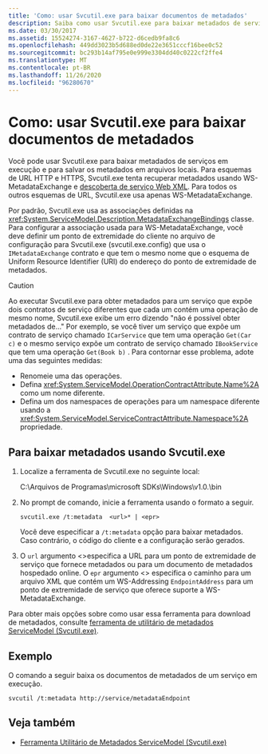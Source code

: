 ```yaml
---
title: 'Como: usar Svcutil.exe para baixar documentos de metadados'
description: Saiba como usar Svcutil.exe para baixar metadados de serviços em execução e salvar os metadados em arquivos locais.
ms.date: 03/30/2017
ms.assetid: 15524274-3167-4627-b722-d6cedb9fa8c6
ms.openlocfilehash: 449dd3023b5d688ed0de22e3651cccf16bee0c52
ms.sourcegitcommit: bc293b14af795e0e999e3304dd40c0222cf2ffe4
ms.translationtype: MT
ms.contentlocale: pt-BR
ms.lasthandoff: 11/26/2020
ms.locfileid: "96280670"
---
```

# <a name="how-to-use-svcutilexe-to-download-metadata-documents"></a>Como: usar Svcutil.exe para baixar documentos de metadados

Você pode usar Svcutil.exe para baixar metadados de serviços em execução e para salvar os metadados em arquivos locais. Para esquemas de URL HTTP e HTTPS, Svcutil.exe tenta recuperar metadados usando WS-MetadataExchange e [descoberta de serviço Web XML](/previous-versions/dotnet/netframework-4.0/fxx6cfx2(v=vs.100)). Para todos os outros esquemas de URL, Svcutil.exe usa apenas WS-MetadataExchange.  
  
 Por padrão, Svcutil.exe usa as associações definidas na <xref:System.ServiceModel.Description.MetadataExchangeBindings> classe. Para configurar a associação usada para WS-MetadataExchange, você deve definir um ponto de extremidade do cliente no arquivo de configuração para Svcutil.exe (svcutil.exe.config) que usa o `IMetadataExchange` contrato e que tem o mesmo nome que o esquema de Uniform Resource Identifier (URI) do endereço do ponto de extremidade de metadados.  
  
> [!CAUTION]
> Ao executar Svcutil.exe para obter metadados para um serviço que expõe dois contratos de serviço diferentes que cada um contém uma operação de mesmo nome, Svcutil.exe exibe um erro dizendo "não é possível obter metadados de..." Por exemplo, se você tiver um serviço que expõe um contrato de serviço chamado `ICarService` que tem uma operação `Get(Car c)` e o mesmo serviço expõe um contrato de serviço chamado `IBookService` que tem uma operação `Get(Book b)` . Para contornar esse problema, adote uma das seguintes medidas:
>
> - Renomeie uma das operações.
> - Defina <xref:System.ServiceModel.OperationContractAttribute.Name%2A> como um nome diferente.
> - Defina um dos namespaces de operações para um namespace diferente usando a <xref:System.ServiceModel.ServiceContractAttribute.Namespace%2A> propriedade.
  
## <a name="to-download-metadata-using-svcutilexe"></a>Para baixar metadados usando Svcutil.exe  
  
1. Localize a ferramenta de Svcutil.exe no seguinte local:  
  
     C:\Arquivos de Programas\microsoft SDKs\Windows\v1.0.\bin  
  
2. No prompt de comando, inicie a ferramenta usando o formato a seguir.  
  
    ```console
    svcutil.exe /t:metadata  <url>* | <epr>  
    ```  
  
     Você deve especificar a `/t:metadata` opção para baixar metadados. Caso contrário, o código do cliente e a configuração serão gerados.  
  
3. O `url` argumento <>especifica a URL para um ponto de extremidade de serviço que fornece metadados ou para um documento de metadados hospedado online. O `epr` argumento <> especifica o caminho para um arquivo XML que contém um WS-Addressing `EndpointAddress` para um ponto de extremidade de serviço que oferece suporte a WS-MetadataExchange.  
  
 Para obter mais opções sobre como usar essa ferramenta para download de metadados, consulte [ferramenta de utilitário de metadados ServiceModel (Svcutil.exe)](../servicemodel-metadata-utility-tool-svcutil-exe.md).  
  
## <a name="example"></a>Exemplo  

 O comando a seguir baixa os documentos de metadados de um serviço em execução.  
  
```console
svcutil /t:metadata http://service/metadataEndpoint  
```  
  
## <a name="see-also"></a>Veja também

- [Ferramenta Utilitário de Metadados ServiceModel (Svcutil.exe)](../servicemodel-metadata-utility-tool-svcutil-exe.md)
